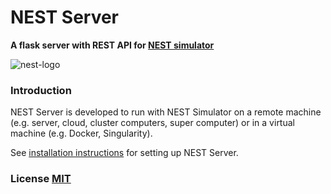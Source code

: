 # NEST Server

**A flask server with REST API for [NEST simulator](http://www.nest-simulator.org/)**

![nest-logo](http://www.nest-simulator.org/wp-content/uploads/2015/03/nest_logo.png)

### Introduction

NEST Server is developed to run with NEST Simulator on a remote machine (e.g. server, cloud, cluster computers, super computer) or in a virtual machine (e.g. Docker, Singularity).

See [installation instructions](INSTALL.md) for setting up NEST Server.


### License [MIT](LICENSE)
